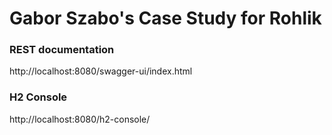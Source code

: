 # Gabor Szabo's Case Study for Rohlik

### REST documentation

http://localhost:8080/swagger-ui/index.html

### H2 Console

http://localhost:8080/h2-console/